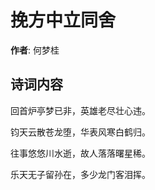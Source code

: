 # 挽方中立同舍

**作者**: 何梦桂

## 诗词内容

回首炉亭梦已非，英雄老尽壮心违。

钧天云散苍龙堕，华表风寒白鹤归。

往事悠悠川水逝，故人落落曙星稀。

乐天无子留孙在，多少龙门客泪挥。

